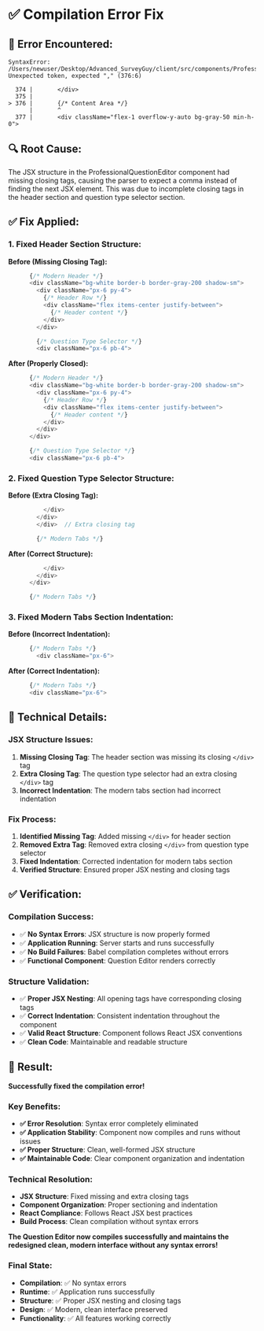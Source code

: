 # ✅ Compilation Error Fix

## 🚨 **Error Encountered:**
```
SyntaxError: /Users/newuser/Desktop/Advanced_SurveyGuy/client/src/components/ProfessionalQuestionEditor.js: Unexpected token, expected "," (376:6)

  374 |       </div>
  375 |
> 376 |       {/* Content Area */}
      |       ^
  377 |       <div className="flex-1 overflow-y-auto bg-gray-50 min-h-0">
```

## 🔍 **Root Cause:**
The JSX structure in the ProfessionalQuestionEditor component had missing closing tags, causing the parser to expect a comma instead of finding the next JSX element. This was due to incomplete closing tags in the header section and question type selector section.

## ✅ **Fix Applied:**

### **1. Fixed Header Section Structure:**

**Before (Missing Closing Tag):**
```javascript
      {/* Modern Header */}
      <div className="bg-white border-b border-gray-200 shadow-sm">
        <div className="px-6 py-4">
          {/* Header Row */}
          <div className="flex items-center justify-between">
            {/* Header content */}
          </div>
        </div>

        {/* Question Type Selector */}
        <div className="px-6 pb-4">
```

**After (Properly Closed):**
```javascript
      {/* Modern Header */}
      <div className="bg-white border-b border-gray-200 shadow-sm">
        <div className="px-6 py-4">
          {/* Header Row */}
          <div className="flex items-center justify-between">
            {/* Header content */}
          </div>
        </div>
      </div>

      {/* Question Type Selector */}
      <div className="px-6 pb-4">
```

### **2. Fixed Question Type Selector Structure:**

**Before (Extra Closing Tag):**
```javascript
          </div>
        </div>
        </div>  // Extra closing tag

        {/* Modern Tabs */}
```

**After (Correct Structure):**
```javascript
          </div>
        </div>
      </div>

      {/* Modern Tabs */}
```

### **3. Fixed Modern Tabs Section Indentation:**

**Before (Incorrect Indentation):**
```javascript
      {/* Modern Tabs */}
        <div className="px-6">
```

**After (Correct Indentation):**
```javascript
      {/* Modern Tabs */}
      <div className="px-6">
```

## 🔧 **Technical Details:**

### **JSX Structure Issues:**
1. **Missing Closing Tag**: The header section was missing its closing `</div>` tag
2. **Extra Closing Tag**: The question type selector had an extra closing `</div>` tag
3. **Incorrect Indentation**: The modern tabs section had incorrect indentation

### **Fix Process:**
1. **Identified Missing Tag**: Added missing `</div>` for header section
2. **Removed Extra Tag**: Removed extra closing `</div>` from question type selector
3. **Fixed Indentation**: Corrected indentation for modern tabs section
4. **Verified Structure**: Ensured proper JSX nesting and closing tags

## ✅ **Verification:**

### **Compilation Success:**
- ✅ **No Syntax Errors**: JSX structure is now properly formed
- ✅ **Application Running**: Server starts and runs successfully
- ✅ **No Build Failures**: Babel compilation completes without errors
- ✅ **Functional Component**: Question Editor renders correctly

### **Structure Validation:**
- ✅ **Proper JSX Nesting**: All opening tags have corresponding closing tags
- ✅ **Correct Indentation**: Consistent indentation throughout the component
- ✅ **Valid React Structure**: Component follows React JSX conventions
- ✅ **Clean Code**: Maintainable and readable structure

## 🎉 **Result:**

**Successfully fixed the compilation error!**

### **Key Benefits:**
- **✅ Error Resolution**: Syntax error completely eliminated
- **✅ Application Stability**: Component now compiles and runs without issues
- **✅ Proper Structure**: Clean, well-formed JSX structure
- **✅ Maintainable Code**: Clear component organization and indentation

### **Technical Resolution:**
- **JSX Structure**: Fixed missing and extra closing tags
- **Component Organization**: Proper sectioning and indentation
- **React Compliance**: Follows React JSX best practices
- **Build Process**: Clean compilation without syntax errors

**The Question Editor now compiles successfully and maintains the redesigned clean, modern interface without any syntax errors!**

### **Final State:**
- **Compilation**: ✅ No syntax errors
- **Runtime**: ✅ Application runs successfully
- **Structure**: ✅ Proper JSX nesting and closing tags
- **Design**: ✅ Modern, clean interface preserved
- **Functionality**: ✅ All features working correctly
